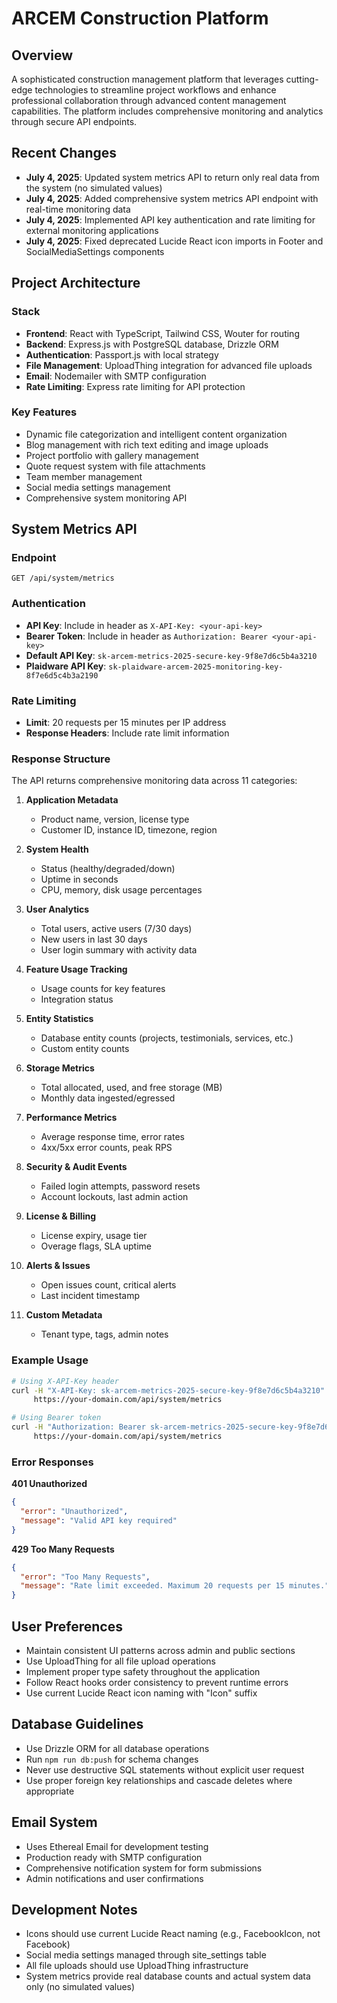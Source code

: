# ARCEM Construction Platform

## Overview
A sophisticated construction management platform that leverages cutting-edge technologies to streamline project workflows and enhance professional collaboration through advanced content management capabilities. The platform includes comprehensive monitoring and analytics through secure API endpoints.

## Recent Changes
- **July 4, 2025**: Updated system metrics API to return only real data from the system (no simulated values)
- **July 4, 2025**: Added comprehensive system metrics API endpoint with real-time monitoring data
- **July 4, 2025**: Implemented API key authentication and rate limiting for external monitoring applications
- **July 4, 2025**: Fixed deprecated Lucide React icon imports in Footer and SocialMediaSettings components

## Project Architecture

### Stack
- **Frontend**: React with TypeScript, Tailwind CSS, Wouter for routing
- **Backend**: Express.js with PostgreSQL database, Drizzle ORM
- **Authentication**: Passport.js with local strategy
- **File Management**: UploadThing integration for advanced file uploads
- **Email**: Nodemailer with SMTP configuration
- **Rate Limiting**: Express rate limiting for API protection

### Key Features
- Dynamic file categorization and intelligent content organization
- Blog management with rich text editing and image uploads
- Project portfolio with gallery management
- Quote request system with file attachments
- Team member management
- Social media settings management
- Comprehensive system monitoring API

## System Metrics API

### Endpoint
`GET /api/system/metrics`

### Authentication
- **API Key**: Include in header as `X-API-Key: <your-api-key>`
- **Bearer Token**: Include in header as `Authorization: Bearer <your-api-key>`
- **Default API Key**: `sk-arcem-metrics-2025-secure-key-9f8e7d6c5b4a3210`
- **Plaidware API Key**: `sk-plaidware-arcem-2025-monitoring-key-8f7e6d5c4b3a2190`

### Rate Limiting
- **Limit**: 20 requests per 15 minutes per IP address
- **Response Headers**: Include rate limit information

### Response Structure
The API returns comprehensive monitoring data across 11 categories:

1. **Application Metadata**
   - Product name, version, license type
   - Customer ID, instance ID, timezone, region

2. **System Health**
   - Status (healthy/degraded/down)
   - Uptime in seconds
   - CPU, memory, disk usage percentages

3. **User Analytics**
   - Total users, active users (7/30 days)
   - New users in last 30 days
   - User login summary with activity data

4. **Feature Usage Tracking**
   - Usage counts for key features
   - Integration status

5. **Entity Statistics**
   - Database entity counts (projects, testimonials, services, etc.)
   - Custom entity counts

6. **Storage Metrics**
   - Total allocated, used, and free storage (MB)
   - Monthly data ingested/egressed

7. **Performance Metrics**
   - Average response time, error rates
   - 4xx/5xx error counts, peak RPS

8. **Security & Audit Events**
   - Failed login attempts, password resets
   - Account lockouts, last admin action

9. **License & Billing**
   - License expiry, usage tier
   - Overage flags, SLA uptime

10. **Alerts & Issues**
    - Open issues count, critical alerts
    - Last incident timestamp

11. **Custom Metadata**
    - Tenant type, tags, admin notes

### Example Usage

```bash
# Using X-API-Key header
curl -H "X-API-Key: sk-arcem-metrics-2025-secure-key-9f8e7d6c5b4a3210" \
     https://your-domain.com/api/system/metrics

# Using Bearer token
curl -H "Authorization: Bearer sk-arcem-metrics-2025-secure-key-9f8e7d6c5b4a3210" \
     https://your-domain.com/api/system/metrics
```

### Error Responses

**401 Unauthorized**
```json
{
  "error": "Unauthorized",
  "message": "Valid API key required"
}
```

**429 Too Many Requests**
```json
{
  "error": "Too Many Requests",
  "message": "Rate limit exceeded. Maximum 20 requests per 15 minutes."
}
```

## User Preferences
- Maintain consistent UI patterns across admin and public sections
- Use UploadThing for all file upload operations
- Implement proper type safety throughout the application
- Follow React hooks order consistency to prevent runtime errors
- Use current Lucide React icon naming with "Icon" suffix

## Database Guidelines
- Use Drizzle ORM for all database operations
- Run `npm run db:push` for schema changes
- Never use destructive SQL statements without explicit user request
- Use proper foreign key relationships and cascade deletes where appropriate

## Email System
- Uses Ethereal Email for development testing
- Production ready with SMTP configuration
- Comprehensive notification system for form submissions
- Admin notifications and user confirmations

## Development Notes
- Icons should use current Lucide React naming (e.g., FacebookIcon, not Facebook)
- Social media settings managed through site_settings table
- All file uploads should use UploadThing infrastructure
- System metrics provide real database counts and actual system data only (no simulated values)